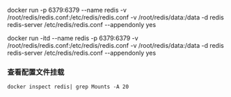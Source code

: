 docker run -p 6379:6379 --name redis -v /root/redis/redis.conf:/etc/redis/redis.conf -v /root/redis/data:/data -d redis redis-server /etc/redis/redis.conf --appendonly yes


docker run -itd --name redis -p 6379:6379 -v /root/redis/redis.conf:/etc/redis/redis.conf -v /root/redis/data:/data -d redis redis-server /etc/redis/redis.conf --appendonly yes


### 查看配置文件挂载
```shell
docker inspect redis| grep Mounts -A 20
```